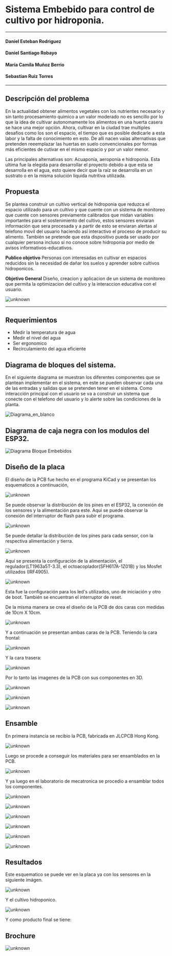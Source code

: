 # **Sistema Embebido para control de cultivo por hidroponia.** #

----
#### Daniel Esteban Rodriguez ####

#### Daniel Santiago Robayo ####

#### María Camila Muñoz Berrio ####

#### Sebastian Ruiz Torres ####


----
## **Descripción del problema** ## 

En la actualidad obtener alimentos vegetales con los nutrientes necesario y sin tanto procesamiento quimico a un valor moderado no es sencillo por lo que la idea de cultivar autonomamente los alimentos en una huerta casera se hace una mejor opción. Ahora, cultivar en la ciudad trae multiples desafios como los son el espacio, el tiempo que es posible dedicarle a esta labor y la falta de conocimiento en esto. De alli nacen vaias alternativas que pretenden reeemplazar las huertas en suelo convencionales por formas más eficientes de cutivar en el mismo espacio y por un valor menor.

Las principales alternativas son: Acuaponía, aeroponía e hidroponía. Esta ultima fue la elegida para desarrollar el proyecto debido a que esta se desarrolla en el agua, esto quiere decir que la raíz se desarrolla en un sustrato o en la misma solución liquida nutritiva utilizada.
 

## **Propuesta** ##
Se plantea construir un cultivo vertical de hidroponia que reduzca el espacio utilizado para un cultivo y que cuente con un sistema de monitoreo que cuente con sensores previamente calibrados que midan variables importantes para el sostenimiento del cultivo, estos sensores enviaran información que sera procesada y a partir de esto se enviaran alertas al telefono movil del usuario haciendo así interactivo el proceso de producir su alimento. También se pretende que esta dispositivo pueda ser usado por cualquier persona incluso si no conoce sobre hidroponia por medio de avisos informativos-educativos. 

**Publico objetivo** Personas con interesadas en cultivar en espacios reducidos sin la necesidad de dañar los suelos y aprender sobre cultivos hidroponicos.

**Objetivo General**  Diseño, creacion y aplicacion  de un sistema de monitoreo que permita la optimizacion del cultivo y la interaccion educativa con el usuario.

![unknown](https://user-images.githubusercontent.com/88418156/186547927-50646758-781d-460b-a5ae-b2e2ee4a1a16.png)



----
## **Requerimientos** ##
* Medir la temperatura de agua
* Medir el nivel del agua
* Ser ergonomico
* Recirculamiento del agua eficiente

## **Diagrama de bloques del sistema.** ##

En el siguiente diagrama se muestran los diferentes componentes que se plantean implementar en el sistema, en este se pueden observar cada una de las entradas y salidas que se pretenden tener en el sistema. Como interacción principal con el usuario se va a construir un sistema que conecte con el telefono del usuario y lo alerte sobre las condiciones de la planta.

![Diagrama_en_blanco](https://user-images.githubusercontent.com/88418156/186547916-15719605-8ecb-488c-ab9b-c09ebaba3a6a.png)

## **Diagrama de caja negra con los modulos del ESP32.** ##
![Diagrama Bloque Embebidos](https://github.com/danrodriguezto/SistemaEmbebidoHidroponia/blob/main/Image/DiagramaBloqueEmbebidosActualizado1.png)

## **Diseño de la placa** ##

El diseño de la PCB fue hecho en el programa KiCad y se presentan los esquematicos a continuación,

![unknown](https://github.com/danrodriguezto/SistemaEmbebidoHidroponia/blob/main/Image/ESP32.jpeg)

Se puede observar la distribución de los pines en el ESP32, la conexión de los sensores y la alimentación para este. Aqui se puede observar la conexión del interruptor de flash para subir el programa. 


![unknown](https://github.com/danrodriguezto/SistemaEmbebidoHidroponia/blob/main/Image/ubicacionpines.jpeg)

Se puede detallar la distribución de los pines para cada sensor, con la respectiva alimentación y tierra.


![unknown](https://github.com/danrodriguezto/SistemaEmbebidoHidroponia/blob/main/Image/Regulación.jpeg)

Aquí se presenta la configuración de la alimentación, el regulador(LT1963a5T-3.3), el octoacoplador(SFH617A-1Z01B) y los Mosfet utilizados (IRF4905).


![unknown](https://github.com/danrodriguezto/SistemaEmbebidoHidroponia/blob/main/Image/updown.jpeg)

Esta fue la configuración para los led's utilizados, uno de iniciación y otro de boot. También se encuentran el  interruptor de reset.


De la misma manera se crea el diseño de la PCB de dos caras con medidas de 10cm X 10cm.

![unknown](https://github.com/danrodriguezto/SistemaEmbebidoHidroponia/blob/main/Image/Images_Project/Image_16.png)

Y a continuación se presentan ambas caras de la PCB.
Teniendo la cara frontal:

![unknown](https://github.com/danrodriguezto/SistemaEmbebidoHidroponia/blob/main/Image/Images_Project/Image_17.png)

Y la cara trasera:

![unknown](https://github.com/danrodriguezto/SistemaEmbebidoHidroponia/blob/main/Image/Images_Project/Image_18.png)

Por lo tanto las imagenes de la PCB con sus componentes en 3D.

![unknown](https://github.com/danrodriguezto/SistemaEmbebidoHidroponia/blob/main/Image/Images_Project/Image_19.png)

![unknown](https://github.com/danrodriguezto/SistemaEmbebidoHidroponia/blob/main/Image/Images_Project/Image_20.png)

![unknown](https://github.com/danrodriguezto/SistemaEmbebidoHidroponia/blob/main/Image/Images_Project/Image_21.png)

## **Ensamble** ##

En primera instancia se recibio la PCB, fabricada en JLCPCB Hong Kong.

![unknown](https://github.com/danrodriguezto/SistemaEmbebidoHidroponia/blob/main/Image/Images_Project/Image_10.jpeg)

Luego se procede a conseguir los materiales para ser ensamblados en la PCB.


![unknown](https://github.com/danrodriguezto/SistemaEmbebidoHidroponia/blob/main/Image/Images_Project/Image_8.jpeg)

Y ya luego en el laboratorio de mecatronica se procedio a ensamblar todos los componentes.

![unknown](https://github.com/danrodriguezto/SistemaEmbebidoHidroponia/blob/main/Image/Images_Project/Image_5.jpeg)


![unknown](https://github.com/danrodriguezto/SistemaEmbebidoHidroponia/blob/main/Image/Images_Project/Image_6.jpeg)


![unknown](https://github.com/danrodriguezto/SistemaEmbebidoHidroponia/blob/main/Image/Images_Project/Image_4.jpeg)


![unknown](https://github.com/danrodriguezto/SistemaEmbebidoHidroponia/blob/main/Image/Images_Project/Image_2.jpeg)


![unknown](https://github.com/danrodriguezto/SistemaEmbebidoHidroponia/blob/main/Image/Images_Project/Image_1.jpeg)


![unknown](https://github.com/danrodriguezto/SistemaEmbebidoHidroponia/blob/main/Image/Images_Project/Image_3.jpeg)


## **Resultados** ##

Este esquematico se puede ver en la placa ya con los sensores en la siguiente imágen.

![unknown](https://github.com/danrodriguezto/SistemaEmbebidoHidroponia/blob/main/Image/Montaje%20PCB.jpeg)

Y el cultivo hidroponico.

![unknown](https://github.com/danrodriguezto/SistemaEmbebidoHidroponia/blob/main/Image/Images_Project/Image_22.jpeg)

Y como producto final se tiene:




## **Brochure** ##

![unknown](https://github.com/danrodriguezto/SistemaEmbebidoHidroponia/blob/main/Image/Brochure%20Hidro.png)
